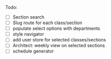 Todo:
- [ ] Section search
- [ ] Slug route for each class/section
- [ ] populate select options with departments
- [ ] style navigator
- [ ] add user store for selected classes/sections
- [ ] Architect: weekly view on selected sections
- [ ] schedule generator
